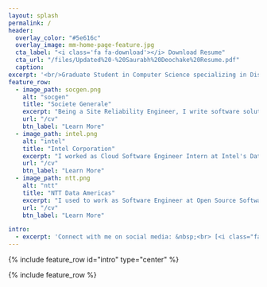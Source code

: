 ```yaml
---
layout: splash
permalink: /
header:
  overlay_color: "#5e616c"
  overlay_image: mm-home-page-feature.jpg
  cta_label: "<i class='fa fa-download'></i> Download Resume"
  cta_url: "/files/Updated%20-%20Saurabh%20Deochake%20Resume.pdf"
  caption:
excerpt: '<br/>Graduate Student in Computer Science specializing in Distributed Systems, Cloud enthusiast, I write software. When I am not working, I love watching football.<br /><br /><br /><br /><a href="mailto:saurabh.deochake@gmail.com">Have something to share?</a>'        
feature_row:
  - image_path: socgen.png
    alt: "socgen"
    title: "Societe Generale"
    excerpt: "Being a Site Reliability Engineer, I write software solution to ensure the reliability of a large latency-sensitive high-frequency trading infrastructure in the US"
    url: "/cv"
    btn_label: "Learn More"
  - image_path: intel.png
    alt: "intel"
    title: "Intel Corporation"
    excerpt: "I worked as Cloud Software Engineer Intern at Intel's Datacenter Group. My work has been mainly in the fields of cloud compute and cloud storage area using Docker managed by orchestrators like Kubernetes "
    url: "/cv"
    btn_label: "Learn More"
  - image_path: ntt.png
    alt: "ntt"
    title: "NTT Data Americas"
    excerpt: "I used to work as Software Engineer at Open Source Software R&D Center of Japanese tech giant NTT Data Americas. My work mainly involved R&D in cloud compute and virtualization."
    url: "/cv"
    btn_label: "Learn More"

intro:
  - excerpt: 'Connect with me on social media: &nbsp;<br> [<i class="fa fa-github"></i> GitHub](https://github.com/saurabh-deochake){: .btn .btn--github} [<i class="fa fa-linkedin"></i> LinkedIn](https://linkedin.com/in/saurabhdeochake){: .btn .btn--linkedin} [<i class="fa fa-twitter"></i> Twitter](https://twitter.com/saurabhd04){: .btn .btn--twitter} [<i class="fa fa-facebook"></i> Facebook](https://facebook.com/saurabh.deochake){: .btn .btn--facebook}'
---
```


{% include feature_row id="intro" type="center" %}

{% include feature_row %}
